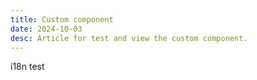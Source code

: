 ```yaml
---
title: Custom component
date: 2024-10-03
desc: Article for test and view the custom component.
---
```


i18n test
